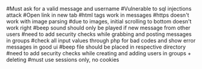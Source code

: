 #Must ask for a valid message and username
#Vulnerable to sql injections attack
#Open link in new tab
#html tags work in messages
#https doesn't work with image parsing
#due to images, initial scrolling to bottom doesn't work right
#beep sound should only be played if new message from other users
#need to add security checks while grabbing and posting messages in groups
#check all input values through php for bad codes and show error messages in good ui
#beep file should be placed in respective directory
#need to add security checks while creating and adding users in groups + deleting
#must use sessions only, no cookies